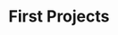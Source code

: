 ---
title: First Projects
layout: collection
permalink: /appsfactory/first-projects/
collection: appsfactoryfirstprojects
entries_layout: grid
sort_by: date
sort_order: forward
---